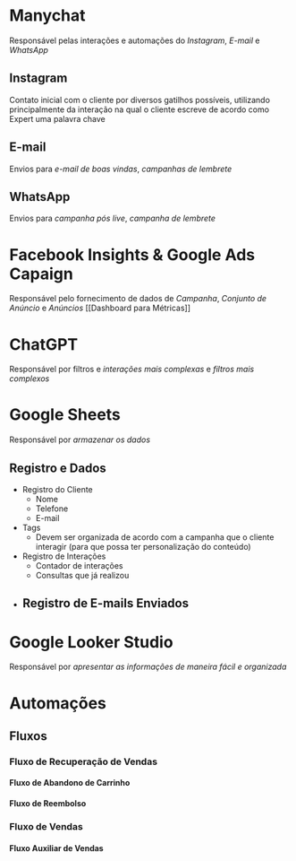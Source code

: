 # Manychat
Responsável pelas interações e automações do *Instagram*, *E-mail* e *WhatsApp*
## Instagram
Contato inicial com o cliente por diversos gatilhos possíveis, utilizando principalmente da interação na qual o cliente escreve de acordo como Expert uma palavra chave
## E-mail
Envios para *e-mail de boas vindas*, *campanhas de lembrete*
## WhatsApp
Envios para *campanha pós live*, *campanha de lembrete*
# Facebook Insights & Google Ads Capaign
Responsável pelo fornecimento de dados de *Campanha*, *Conjunto de Anúncio* e *Anúncios*
[[Dashboard para Métricas]]
# ChatGPT
Responsável por filtros e *interações mais complexas* e *filtros mais complexos*
# Google Sheets
Responsável por *armazenar os dados*
## Registro e Dados
- Registro do Cliente
	- Nome
	- Telefone
	- E-mail
- Tags
	- Devem ser organizada de acordo com a campanha que o cliente interagir (para que possa ter personalização do conteúdo)
- Registro de Interações
	- Contador de interações
	- Consultas que já realizou
- Registro de E-mails Enviados
	- 
# Google Looker Studio
Responsável por *apresentar as informações de maneira fácil e organizada*
# Automações
## Fluxos
### Fluxo de Recuperação de Vendas
#### Fluxo de Abandono de Carrinho
#### Fluxo de Reembolso
### Fluxo de Vendas
#### Fluxo Auxiliar de Vendas
